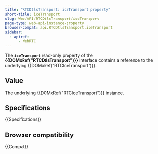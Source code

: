 ```yaml
---
title: "RTCDtlsTransport: iceTransport property"
short-title: iceTransport
slug: Web/API/RTCDtlsTransport/iceTransport
page-type: web-api-instance-property
browser-compat: api.RTCDtlsTransport.iceTransport
sidebar:
  - apiref:
      - WebRTC
---
```


The **`iceTransport`** read-only property of the **{{DOMxRef("RTCDtlsTransport")}}** interface contains a reference to the underlying {{DOMxRef("RTCIceTransport")}}.

## Value

The underlying {{DOMxRef("RTCIceTransport")}} instance.

## Specifications

{{Specifications}}

## Browser compatibility

{{Compat}}
